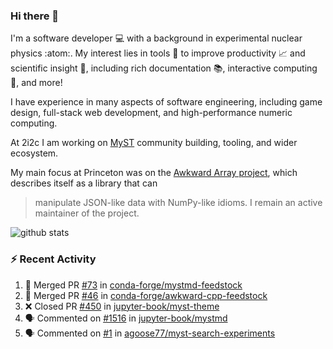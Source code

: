 ### Hi there 👋 

I'm a software developer 💻 with a background in experimental nuclear physics :atom:. My interest lies in tools :wrench: to improve productivity :chart_with_upwards_trend: and scientific insight :telescope:, including rich documentation 📚, interactive computing 🧮, and more! 

I have experience in many aspects of software engineering, including game design, full-stack web development, and high-performance numeric computing. 

At 2i2c I am working on [MyST](https://github.com/jupyter-book/mystmd) community building, tooling, and wider ecosystem. 

My main focus at Princeton was on the [Awkward Array project](awkward-array.org/), which describes itself as a library that can 
> manipulate JSON-like data with NumPy-like idioms. I remain an active maintainer of the project. 

![github stats](https://github-readme-stats.vercel.app/api?username=agoose77&show_icons=true&hide_rank=true&hide_title=true&bg_color=30,e76445,904e95&text_color=efe3ec&icon_color=efe3ec)
<!--
**agoose77/agoose77** is a ✨ _special_ ✨ repository because its `README.md` (this file) appears on your GitHub profile.

Here are some ideas to get you started:

- 🔭 I’m currently working on ...
- 🌱 I’m currently learning ...
- 👯 I’m looking to collaborate on ...
- 🤔 I’m looking for help with ...
- 💬 Ask me about ...
- 📫 How to reach me: ...
- 😄 Pronouns: ...
- ⚡ Fun fact: ...
-->

### :zap: Recent Activity

<!--START_SECTION:activity-->
1. 🎉 Merged PR [#73](https://github.com/conda-forge/mystmd-feedstock/pull/73) in [conda-forge/mystmd-feedstock](https://github.com/conda-forge/mystmd-feedstock)
2. 🎉 Merged PR [#46](https://github.com/conda-forge/awkward-cpp-feedstock/pull/46) in [conda-forge/awkward-cpp-feedstock](https://github.com/conda-forge/awkward-cpp-feedstock)
3. ❌ Closed PR [#450](https://github.com/jupyter-book/myst-theme/pull/450) in [jupyter-book/myst-theme](https://github.com/jupyter-book/myst-theme)
4. 🗣 Commented on [#1516](https://github.com/jupyter-book/mystmd/pull/1516#issuecomment-2334791330) in [jupyter-book/mystmd](https://github.com/jupyter-book/mystmd)
5. 🗣 Commented on [#1](https://github.com/agoose77/myst-search-experiments/issues/1#issuecomment-2334041481) in [agoose77/myst-search-experiments](https://github.com/agoose77/myst-search-experiments)
<!--END_SECTION:activity-->
